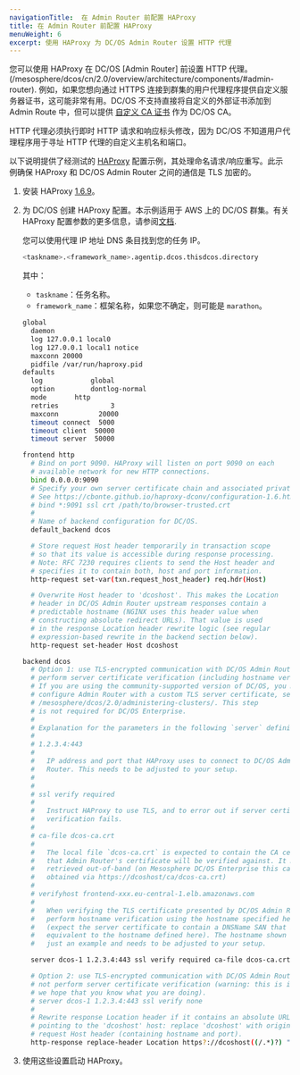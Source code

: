 ```yaml
---
navigationTitle:  在 Admin Router 前配置 HAProxy
title: 在 Admin Router 前配置 HAProxy
menuWeight: 6
excerpt: 使用 HAProxy 为 DC/OS Admin Router 设置 HTTP 代理
---
```


<!-- The source repository for this topic is https://github.com/dcos/dcos-docs-site -->


您可以使用 HAProxy 在 DC/OS [Admin Router] 前设置 HTTP 代理。(/mesosphere/dcos/cn/2.0/overview/architecture/components/#admin-router). 例如，如果您想向通过 HTTPS 连接到群集的用户代理程序提供自定义服务器证书，这可能非常有用。DC/OS 不支持直接将自定义的外部证书添加到 Admin Route 中，但可以提供 [自定义 CA 证书](/mesosphere/dcos/cn/2.0/security/ent/tls-ssl/ca-custom/) 作为 DC/OS CA。

HTTP 代理必须执行即时 HTTP 请求和响应标头修改，因为 DC/OS 不知道用户代理程序用于寻址 HTTP 代理的自定义主机名和端口。

以下说明提供了经测试的 [HAProxy](http://www.haproxy.org/) 配置示例，其处理命名请求/响应重写。此示例确保 HAProxy 和 DC/OS Admin Router 之间的通信是 TLS 加密的。

1. 安装 HAProxy [1.6.9](http://www.haproxy.org/#down)。

1. 为 DC/OS 创建 HAProxy 配置。本示例适用于 AWS 上的 DC/OS 群集。有关 HAProxy 配置参数的更多信息，请参阅[文档](https://cbonte.github.io/haproxy-dconv/configuration-1.6.html#3).

    您可以使用代理 IP 地址 DNS 条目找到您的任务 IP。

    ```bash
    <taskname>.<framework_name>.agentip.dcos.thisdcos.directory
    ```

    其中：

    * `taskname`：任务名称。
    * `framework_name`：框架名称，如果您不确定，则可能是 `marathon`。

    ```bash
    global
      daemon
      log 127.0.0.1 local0
      log 127.0.0.1 local1 notice
      maxconn 20000
      pidfile /var/run/haproxy.pid
    defaults
      log            global
      option         dontlog-normal
      mode		 http
      retries             3
      maxconn          20000
      timeout connect  5000
      timeout client  50000
      timeout server  50000

    frontend http
      # Bind on port 9090. HAProxy will listen on port 9090 on each
      # available network for new HTTP connections.
      bind 0.0.0.0:9090
      # Specify your own server certificate chain and associated private key.
      # See https://cbonte.github.io/haproxy-dconv/configuration-1.6.html#5.1-crt
      # bind *:9091 ssl crt /path/to/browser-trusted.crt
      #
      # Name of backend configuration for DC/OS.
      default_backend dcos

      # Store request Host header temporarily in transaction scope
      # so that its value is accessible during response processing.
      # Note: RFC 7230 requires clients to send the Host header and
      # specifies it to contain both, host and port information.
      http-request set-var(txn.request_host_header) req.hdr(Host)

      # Overwrite Host header to 'dcoshost'. This makes the Location
      # header in DC/OS Admin Router upstream responses contain a
      # predictable hostname (NGINX uses this header value when
      # constructing absolute redirect URLs). That value is used
      # in the response Location header rewrite logic (see regular
      # expression-based rewrite in the backend section below).
      http-request set-header Host dcoshost

    backend dcos
      # Option 1: use TLS-encrypted communication with DC/OS Admin Router and
      # perform server certificate verification (including hostname verification).
      # If you are using the community-supported version of DC/OS, you must
      # configure Admin Router with a custom TLS server certificate, see
      # /mesosphere/dcos/2.0/administering-clusters/. This step
      # is not required for DC/OS Enterprise.
      #
      # Explanation for the parameters in the following `server` definition line:
      #
      # 1.2.3.4:443
      #
      #   IP address and port that HAProxy uses to connect to DC/OS Admin
      #   Router. This needs to be adjusted to your setup.
      #
      #
      # ssl verify required
      #
      #   Instruct HAProxy to use TLS, and to error out if server certificate
      #   verification fails.
      #
      # ca-file dcos-ca.crt
      #
      #   The local file `dcos-ca.crt` is expected to contain the CA certificate
      #   that Admin Router's certificate will be verified against. It must be
      #   retrieved out-of-band (on Mesosphere DC/OS Enterprise this can be
      #   obtained via https://dcoshost/ca/dcos-ca.crt)
      #
      # verifyhost frontend-xxx.eu-central-1.elb.amazonaws.com
      #
      #   When verifying the TLS certificate presented by DC/OS Admin Router,
      #   perform hostname verification using the hostname specified here
      #   (expect the server certificate to contain a DNSName SAN that is
      #   equivalent to the hostname defined here). The hostname shown here is
      #   just an example and needs to be adjusted to your setup.

      server dcos-1 1.2.3.4:443 ssl verify required ca-file dcos-ca.crt verifyhost frontend-xxx.eu-central-1.elb.amazonaws.com

      # Option 2: use TLS-encrypted communication with DC/OS Admin Router, but do
      # not perform server certificate verification (warning: this is insecure, and
      # we hope that you know what you are doing).
      # server dcos-1 1.2.3.4:443 ssl verify none
      #
      # Rewrite response Location header if it contains an absolute URL
      # pointing to the 'dcoshost' host: replace 'dcoshost' with original
      # request Host header (containing hostname and port).
      http-response replace-header Location https?://dcoshost((/.*)?) "http://%[var(txn.request_host_header)]\1"
    ```

1. 使用这些设置启动 HAProxy。
